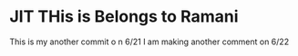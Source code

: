 # JIT THis is Belongs to Ramani
This is my another commit o n 6/21
I am making another comment on 6/22
